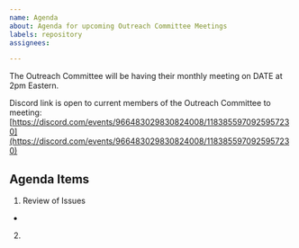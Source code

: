 ```yaml
---
name: Agenda
about: Agenda for upcoming Outreach Committee Meetings
labels: repository
assignees: 

---
```


The Outreach Committee will be having their monthly meeting on DATE at 2pm Eastern.

Discord link is open to current members of the Outreach Committee to meeting: [https://discord.com/events/966483029830824008/1183855970925957230](https://discord.com/events/966483029830824008/1183855970925957230)


## Agenda Items

1. Review of Issues

* 
2. 
